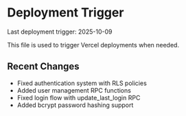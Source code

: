 # Deployment Trigger

Last deployment trigger: 2025-10-09

This file is used to trigger Vercel deployments when needed.

## Recent Changes
- Fixed authentication system with RLS policies
- Added user management RPC functions
- Fixed login flow with update_last_login RPC
- Added bcrypt password hashing support
